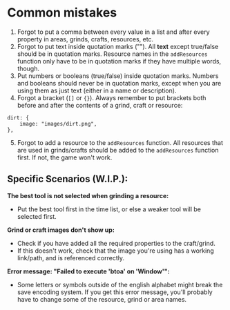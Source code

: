 # Common mistakes

 1. Forgot to put a comma between every value in a list and after every property in areas, grinds, crafts, resources, etc.
 2. Forgot to put text inside quotation marks (""). All **text** except true/false should be in quotation marks. Resource names in the `addResources` function only have to be in quotation marks if they have multiple words, though.
 3. Put numbers or booleans (true/false) inside quotation marks. Numbers and booleans should never be in quotation marks, except when you are using them as just text (either in a name or description).
 4. Forgot a bracket (`[]` or `{}`). Always remember to put brackets both before and after the contents of a grind, craft or resource:

```
dirt: {
    image: "images/dirt.png",
},
```

 5. Forgot to add a resource to the `addResources` function. All resources that are used in grinds/crafts should be added to the `addResources` function first. If not, the game won't work.

## Specific Scenarios (W.I.P.):

**The best tool is not selected when grinding a resource:**
 - Put the best tool first in the time list, or else a weaker tool will be selected first.

**Grind or craft images don't show up:**
 - Check if you have added all the required properties to the craft/grind.
 - If this doesn't work, check that the image you're using has a working link/path, and is referenced correctly.

**Error message: "Failed to execute 'btoa' on 'Window'":**
 - Some letters or symbols outside of the english alphabet might break the save encoding system. If you get this error message, you'll probably have to change some of the resource, grind or area names.